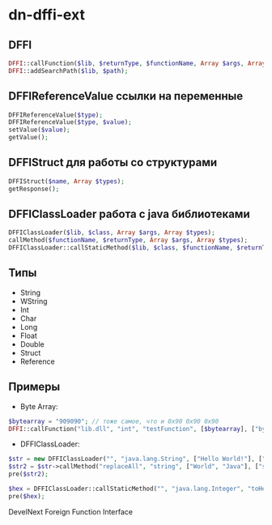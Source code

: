 # dn-dffi-ext

## DFFI
```php 
DFFI::callFunction($lib, $returnType, $functionName, Array $args, Array $types);
DFFI::addSearchPath($lib, $path);
```

## DFFIReferenceValue ссылки на переменные
```php
DFFIReferenceValue($type);
DFFIReferenceValue($type, $value);
setValue($value);
getValue();
```

## DFFIStruct для работы со структурами
```php
DFFIStruct($name, Array $types);
getResponse();
```

## DFFIClassLoader работа с java библиотеками
```php
DFFIClassLoader($lib, $class, Array $args, Array $types);
callMethod($functionName, $returnType, Array $args, Array $types);
DFFIClassLoader::callStaticMethod($lib, $class, $functionName, $returnType, Array $args, Array $types);
```

## Типы
* String
* WString
* Int
* Char
* Long
* Float
* Double
* Struct
* Reference

## Примеры
* Byte Array:
```php
$bytearray = "909090"; // тоже самое, что и 0x90 0x90 0x90
DFFI::callFunction("lib.dll", "int", "testFunction", [$bytearray], ["bytearray"]);
```

* DFFIClassLoader:
```php
$str = new DFFIClassLoader("", "java.lang.String", ["Hello World!"], ["string"]);
$str2 = $str->callMethod("replaceAll", "string", ["World", "Java"], ["string", "string"]);
pre($str2);

$hex = DFFIClassLoader::callStaticMethod("", "java.lang.Integer", "toHexString", "string", [33], ["int"]);
pre($hex);
```

DevelNext Foreign Function Interface
